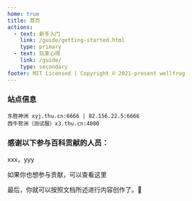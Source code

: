 ```yaml
---
home: true
title: 首页
actions:
  - text: 新手入门
    link: /guide/getting-started.html
    type: primary
  - text: 玩家心得
    link: /guide/
    type: secondary
footer: MIT Licensed | Copyright © 2021-present wellfrog
---
```


### 站点信息

```sh:no-line-numbers
东胜神洲 xyj.thu.cn:6666 | 82.156.22.5:6666
西牛贺洲（测试服）x3.thu.cn:4000
```



### 感谢以下参与百科贡献的人员：

xxx，yyy

如果你也想参与贡献，可以查看这里

最后，你就可以按照文档所述进行内容创作了。:beers:
